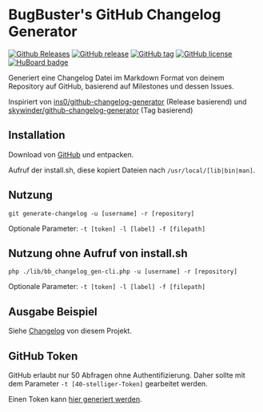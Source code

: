 # BugBuster's GitHub Changelog Generator

[![Github Releases](https://img.shields.io/github/downloads/BugBuster1701/bb_changelog_gen/latest/total.svg)](https://github.com/BugBuster1701/bb_changelog_gen/archive/master.zip)
[![GitHub release](https://img.shields.io/github/release/BugBuster1701/bb_changelog_gen.svg)](https://github.com/BugBuster1701/bb_changelog_gen)
[![GitHub tag](https://img.shields.io/github/tag/BugBuster1701/bb_changelog_gen.svg)](https://github.com/BugBuster1701/bb_changelog_gen)
[![GitHub license](https://img.shields.io/badge/license-LGPL--3.0%2B-green.svg)](https://github.com/BugBuster1701/bb_changelog_gen)
[![HuBoard badge](http://img.shields.io/badge/Hu-Board-7965cc.svg)](https://huboard.com/BugBuster1701/bb_changelog_gen)

Generiert eine Changelog Datei im Markdown Format von deinem Repository auf GitHub,
basierend auf Milestones und dessen Issues.


Inspiriert von [ins0/github-changelog-generator][1] (Release basierend) und
[skywinder/github-changelog-generator][2] (Tag basierend)


## Installation

Download von [GitHub][5] und entpacken.

Aufruf der install.sh, diese kopiert Dateien nach ``/usr/local/[lib|bin|man]``.


## Nutzung

``git generate-changelog -u [username] -r [repository]``

Optionale Parameter: ``-t [token] -l [label] -f [filepath]``


## Nutzung ohne Aufruf von install.sh

``php ./lib/bb_changelog_gen-cli.php -u [username] -r [repository]``

Optionale Parameter: ``-t [token] -l [label] -f [filepath]``


## Ausgabe Beispiel

Siehe [Changelog][3] von diesem Projekt.


## GitHub Token

GitHub erlaubt nur 50 Abfragen ohne Authentifizierung. Daher sollte mit dem
Parameter ``-t [40-stelliger-Token]`` gearbeitet werden.

Einen Token kann [hier generiert werden][4].


[1]: https://github.com/ins0/github-changelog-generator
[2]: https://github.com/skywinder/github-changelog-generator
[3]: CHANGELOG.md
[4]: https://github.com/settings/tokens/new?description=BugBuster%20Changelog%20Generator%20token
[5]: https://github.com/BugBuster1701/bb_changelog_gen/archive/master.zip
